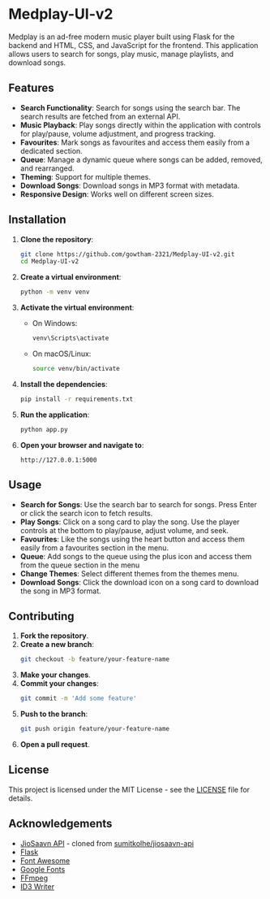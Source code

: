 # Medplay-UI-v2

Medplay is an ad-free modern music player built using Flask for the backend and HTML, CSS, and JavaScript for the frontend. This application allows users to search for songs, play music, manage playlists, and download songs.

## Features

- **Search Functionality**: Search for songs using the search bar. The search results are fetched from an external API.
- **Music Playback**: Play songs directly within the application with controls for play/pause, volume adjustment, and progress tracking.
- **Favourites**: Mark songs as favourites and access them easily from a dedicated section.
- **Queue**: Manage a dynamic queue where songs can be added, removed, and rearranged.
- **Theming**: Support for multiple themes.
- **Download Songs**: Download songs in MP3 format with metadata.
- **Responsive Design**: Works well on different screen sizes.

## Installation

1. **Clone the repository**:
    ```sh
    git clone https://github.com/gowtham-2321/Medplay-UI-v2.git
    cd Medplay-UI-v2
    ```

2. **Create a virtual environment**:
    ```sh
    python -m venv venv
    ```

3. **Activate the virtual environment**:
    - On Windows:
        ```sh
        venv\Scripts\activate
        ```
    - On macOS/Linux:
        ```sh
        source venv/bin/activate
        ```

4. **Install the dependencies**:
    ```sh
    pip install -r requirements.txt
    ```

5. **Run the application**:
    ```sh
    python app.py
    ```

6. **Open your browser and navigate to**:
    ```
    http://127.0.0.1:5000
    ```

## Usage

- **Search for Songs**: Use the search bar to search for songs. Press Enter or click the search icon to fetch results.
- **Play Songs**: Click on a song card to play the song. Use the player controls at the bottom to play/pause, adjust volume, and seek.
- **Favourites**: Like the songs using the heart button and access them easily from a favourites section in the menu.
- **Queue**: Add songs to the queue using the plus icon and access them from the queue section in the menu
- **Change Themes**: Select different themes from the themes menu.
- **Download Songs**: Click the download icon on a song card to download the song in MP3 format.

## Contributing

1. **Fork the repository**.
2. **Create a new branch**:
    ```sh
    git checkout -b feature/your-feature-name
    ```
3. **Make your changes**.
4. **Commit your changes**:
    ```sh
    git commit -m 'Add some feature'
    ```
5. **Push to the branch**:
    ```sh
    git push origin feature/your-feature-name
    ```
6. **Open a pull request**.

## License

This project is licensed under the MIT License - see the [LICENSE](LICENSE) file for details.

## Acknowledgements

- [JioSaavn API](https://apiip-three.vercel.app/) - cloned from [sumitkolhe/jiosaavn-api](https://github.com/sumitkolhe/jiosaavn-api)
- [Flask](https://flask.palletsprojects.com/)
- [Font Awesome](https://fontawesome.com/)
- [Google Fonts](https://fonts.google.com/)
- [FFmpeg](https://ffmpeg.org/)
- [ID3 Writer](https://github.com/egoroof/browser-id3-writer)
